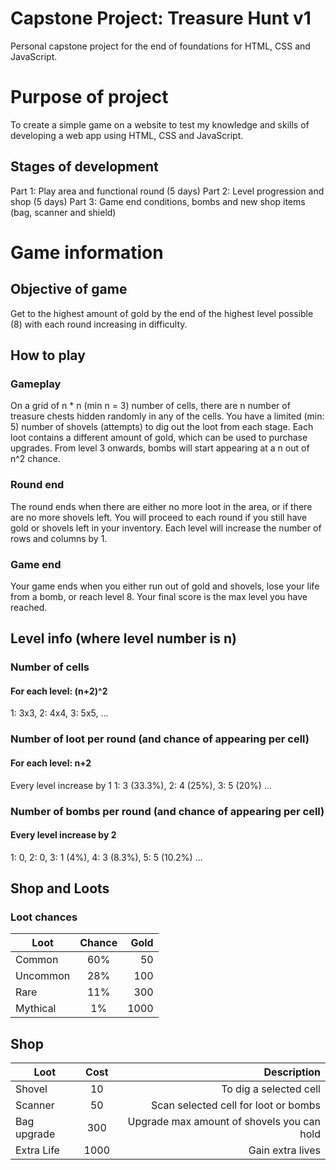 # Capstone Project: Treasure Hunt v1
Personal capstone project for the end of foundations for HTML, CSS and JavaScript.

# Purpose of project
To create a simple game on a website to test my knowledge and skills of developing a web app using HTML, CSS and JavaScript.

## Stages of development
Part 1: Play area and functional round (5 days)
Part 2: Level progression and shop (5 days)
Part 3: Game end conditions, bombs and new shop items (bag, scanner and shield)

# Game information
## Objective of game
Get to the highest amount of gold by the end of the highest level possible (8) with each round increasing in difficulty.

## How to play
### Gameplay
On a grid of n * n (min n = 3) number of cells, there are n number of treasure chests hidden randomly in any of the cells.
You have a limited (min: 5) number of shovels (attempts) to dig out the loot from each stage.
Each loot contains a different amount of gold, which can be used to purchase upgrades.
From level 3 onwards, bombs will start appearing at a n out of n^2 chance.

### Round end
The round ends when there are either no more loot in the area, or if there are no more shovels left.
You will proceed to each round if you still have gold or shovels left in your inventory.
Each level will increase the number of rows and columns by 1.

### Game end
Your game ends when you either run out of gold and shovels, lose your life from a bomb, or reach level 8.
Your final score is the max level you have reached.

## Level info (where level number is n)
### Number of cells
#### For each level: (n+2)^2
1: 3x3, 
2: 4x4, 
3: 5x5, 
...

### Number of loot per round (and chance of appearing per cell)
#### For each level: n+2
Every level increase by 1
1: 3 (33.3%), 
2: 4 (25%), 
3: 5 (20%)
...

### Number of bombs per round (and chance of appearing per cell)
#### Every level increase by 2
1: 0, 
2: 0, 
3: 1 (4%), 
4: 3 (8.3%), 
5: 5 (10.2%)
...

## Shop and Loots
### Loot chances
| Loot          | Chance        | Gold  |
| ------------- |:-------------:| -----:|
| Common        | 60%           | 50    |
| Uncommon      | 28%           | 100   |
| Rare          | 11%           | 300   |
| Mythical      | 1%            | 1000  |

## Shop
| Loot          | Cost          | Description                                |
| ------------- |:-------------:| ------------------------------------------:|
| Shovel        | 10            | To dig a selected cell                     |
| Scanner       | 50            | Scan selected cell for loot or bombs       |
| Bag upgrade   | 300           | Upgrade max amount of shovels you can hold |
| Extra Life    | 1000          | Gain extra lives                           |